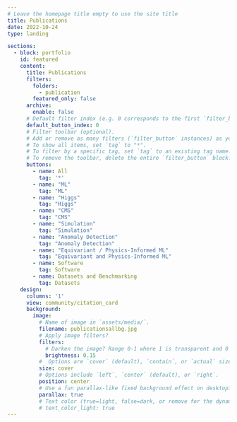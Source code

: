 ```yaml
---
# Leave the homepage title empty to use the site title
title: Publications
date: 2022-10-24
type: landing

sections:
  - block: portfolio
    id: featured
    content:
      title: Publications
      filters:
        folders:
          - publication
        featured_only: false
      archive:
        enable: false
      # Default filter index (e.g. 0 corresponds to the first `filter_button` instance below).
      default_button_index: 0
      # Filter toolbar (optional).
      # Add or remove as many filters (`filter_button` instances) as you like.
      # To show all items, set `tag` to "*".
      # To filter by a specific tag, set `tag` to an existing tag name.
      # To remove the toolbar, delete the entire `filter_button` block.
      buttons:
        - name: All
          tag: '*'
        - name: "ML"
          tag: "ML"
        - name: "Higgs"
          tag: "Higgs"
        - name: "CMS"
          tag: "CMS"
        - name: "Simulation"
          tag: "Simulation"
        - name: "Anomaly Detection"
          tag: "Anomaly Detection"
        - name: "Equivariant / Physics-Informed ML"
          tag: "Equivariant and Physics-Informed ML"
        - name: Software
          tag: Software
        - name: Datasets and Benchmarking
          tag: Datasets
    design:
      columns: '1'
      view: community/citation_card
      background:
        image: 
          # Name of image in `assets/media/`.
          filename: publicationsallbg.jpg
          # Apply image filters?
          filters:
            # Darken the image? Range 0-1 where 1 is transparent and 0 is opaque.
            brightness: 0.15
          #  Options are `cover` (default), `contain`, or `actual` size.
          size: cover
          # Options include `left`, `center` (default), or `right`.
          position: center
          # Use a fun parallax-like fixed background effect on desktop? true/false
          parallax: true
          # Text color (true=light, false=dark, or remove for the dynamic theme color).
          # text_color_light: true
---
```

